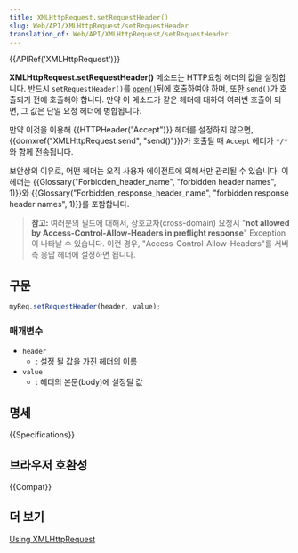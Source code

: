 ```yaml
---
title: XMLHttpRequest.setRequestHeader()
slug: Web/API/XMLHttpRequest/setRequestHeader
translation_of: Web/API/XMLHttpRequest/setRequestHeader
---
```

{{APIRef('XMLHttpRequest')}}

**XMLHttpRequest.setRequestHeader()** 메소드는 HTTP요청 헤더의 값을 설정합니다. 반드시 `setRequestHeader()`를 [`open()`](#open)뒤에 호출하여야 하며, 또한 `send()`가 호출되기 전에 호출해야 합니다. 만약 이 메소드가 같은 헤더에 대하여 여러번 호출이 되면, 그 값은 단일 요청 헤더에 병합됩니다.

만약 이것을 이용해 {{HTTPHeader("Accept")}} 헤더를 설정하지 않으면, {{domxref("XMLHttpRequest.send", "send()")}}가 호출될 때 `Accept` 헤더가 `*/*`와 함께 전송됩니다.

보안상의 이유로, 어떤 헤더는 오직 사용자 에이전트에 의해서만 관리될 수 있습니다. 이 헤더는 {{Glossary("Forbidden_header_name", "forbidden header names", 1)}}와 {{Glossary("Forbidden_response_header_name", "forbidden response header names", 1)}}를 포함합니다.

> **참고:** 여러분의 필드에 대해서, 상호교차(cross-domain) 요청시 "**not allowed by Access-Control-Allow-Headers in preflight response**" Exception이 나타날 수 있습니다. 이런 경우, "Access-Control-Allow-Headers"를 서버 측 응답 헤더에 설정하면 됩니다.

## 구문

```js
myReq.setRequestHeader(header, value);
```

### 매개변수

- `header`
  - : 설정 될 값을 가진 헤더의 이름
- `value`
  - : 헤더의 본문(body)에 설정될 값

## 명세

{{Specifications}}

## 브라우저 호환성

{{Compat}}

## 더 보기

[Using XMLHttpRequest](/ko/docs/Web/API/XMLHttpRequest/Using_XMLHttpRequest)
